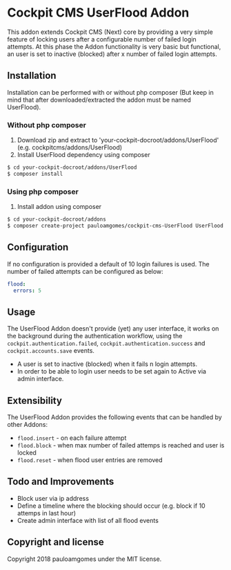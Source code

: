 # Cockpit CMS UserFlood Addon

This addon extends Cockpit CMS (Next) core by providing a very simple feature of locking users after a configurable number of failed login attempts.
At this phase the Addon functionality is very basic but functional, an user is set to inactive (blocked) after x number of failed login attempts.

## Installation

Installation can be performed with or without php composer (But keep in mind that after downloaded/extracted the addon must be named UserFlood).

### Without php composer
1. Download zip and extract to 'your-cockpit-docroot/addons/UserFlood' (e.g. cockpitcms/addons/UserFlood)
2. Install UserFlood dependency using composer
```bash
$ cd your-cockpit-docroot/addons/UserFlood
$ composer install
```

### Using php composer
1. Install addon using composer
```bash
$ cd your-cockpit-docroot/addons
$ composer create-project pauloamgomes/cockpit-cms-UserFlood UserFlood
```

## Configuration

If no configuration is provided a default of 10 login failures is used.
The number of failed attempts can be configured as below:

```yaml
flood:
  errors: 5
```

## Usage

The UserFlood Addon doesn't provide (yet) any user interface, it works on the background during the authentication workflow, using the `cockpit.authentication.failed`, `cockpit.authentication.success` and `cockpit.accounts.save` events.

* A user is set to inactive (blocked) when it fails n login attempts.
* In order to be able to login user needs to be set again to Active via admin interface.

## Extensibility

The UserFlood Addon provides the following events that can be handled by other Addons:

* `flood.insert` - on each failure attempt
* `flood.block` - when max number of failed attemps is reached and user is locked
* `flood.reset` - when flood user entries are removed

## Todo and Improvements

* Block user via ip address
* Define a timeline where the blocking should occur (e.g. block if 10 attemps in last hour)
* Create admin interface with list of all flood events

## Copyright and license

Copyright 2018 pauloamgomes under the MIT license.


